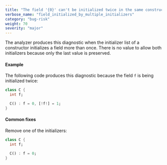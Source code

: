 ```yaml
---
title: "The field '{0}' can't be initialized twice in the same constructor."
verbose_name: "field_initialized_by_multiple_initializers"
category: "bug-risk"
weight: 70
severity: "major"
---
```

The analyzer produces this diagnostic when the initializer list of a
constructor initializes a field more than once. There is no value to allow
both initializers because only the last value is preserved.

#### Example

The following code produces this diagnostic because the field `f` is being
initialized twice:

```dart
class C {
  int f;

  C() : f = 0, [!f!] = 1;
}
```

#### Common fixes

Remove one of the initializers:

```dart
class C {
  int f;

  C() : f = 0;
}
```
